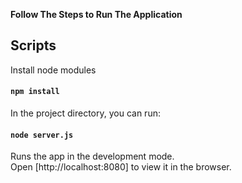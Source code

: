 **Follow The Steps to Run The Application**

## Scripts

Install node modules

#### `npm install`

In the project directory, you can run:

#### `node server.js`

Runs the app in the development mode.<br>
Open [http://localhost:8080] to view it in the browser.
